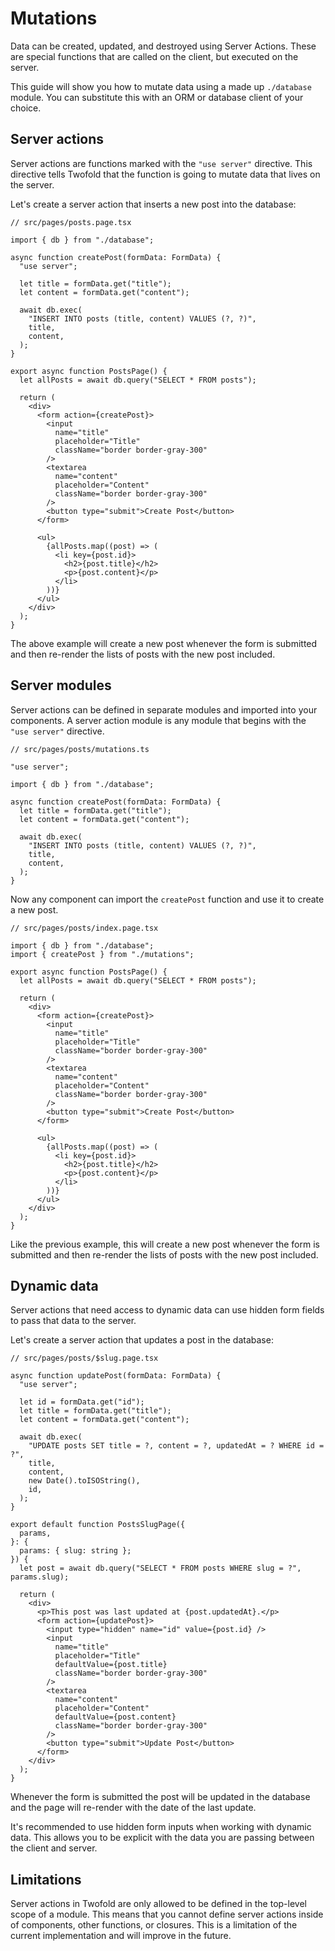 # Mutations

Data can be created, updated, and destroyed using Server Actions. These are special functions that are called on the client, but executed on the server.

This guide will show you how to mutate data using a made up `./database` module. You can substitute this with an ORM or database client of your choice.

## Server actions

Server actions are functions marked with the `"use server"` directive. This directive tells Twofold that the function is going to mutate data that lives on the server.

Let's create a server action that inserts a new post into the database:

```tsx
// src/pages/posts.page.tsx

import { db } from "./database";

async function createPost(formData: FormData) {
  "use server";

  let title = formData.get("title");
  let content = formData.get("content");

  await db.exec(
    "INSERT INTO posts (title, content) VALUES (?, ?)",
    title,
    content,
  );
}

export async function PostsPage() {
  let allPosts = await db.query("SELECT * FROM posts");

  return (
    <div>
      <form action={createPost}>
        <input
          name="title"
          placeholder="Title"
          className="border border-gray-300"
        />
        <textarea
          name="content"
          placeholder="Content"
          className="border border-gray-300"
        />
        <button type="submit">Create Post</button>
      </form>

      <ul>
        {allPosts.map((post) => (
          <li key={post.id}>
            <h2>{post.title}</h2>
            <p>{post.content}</p>
          </li>
        ))}
      </ul>
    </div>
  );
}
```

The above example will create a new post whenever the form is submitted and then re-render the lists of posts with the new post included.

## Server modules

Server actions can be defined in separate modules and imported into your components. A server action module is any module that begins with the `"use server"` directive.

```tsx
// src/pages/posts/mutations.ts

"use server";

import { db } from "./database";

async function createPost(formData: FormData) {
  let title = formData.get("title");
  let content = formData.get("content");

  await db.exec(
    "INSERT INTO posts (title, content) VALUES (?, ?)",
    title,
    content,
  );
}
```

Now any component can import the `createPost` function and use it to create a new post.

```tsx
// src/pages/posts/index.page.tsx

import { db } from "./database";
import { createPost } from "./mutations";

export async function PostsPage() {
  let allPosts = await db.query("SELECT * FROM posts");

  return (
    <div>
      <form action={createPost}>
        <input
          name="title"
          placeholder="Title"
          className="border border-gray-300"
        />
        <textarea
          name="content"
          placeholder="Content"
          className="border border-gray-300"
        />
        <button type="submit">Create Post</button>
      </form>

      <ul>
        {allPosts.map((post) => (
          <li key={post.id}>
            <h2>{post.title}</h2>
            <p>{post.content}</p>
          </li>
        ))}
      </ul>
    </div>
  );
}
```

Like the previous example, this will create a new post whenever the form is submitted and then re-render the lists of posts with the new post included.

## Dynamic data

Server actions that need access to dynamic data can use hidden form fields to pass that data to the server.

Let's create a server action that updates a post in the database:

```tsx
// src/pages/posts/$slug.page.tsx

async function updatePost(formData: FormData) {
  "use server";

  let id = formData.get("id");
  let title = formData.get("title");
  let content = formData.get("content");

  await db.exec(
    "UPDATE posts SET title = ?, content = ?, updatedAt = ? WHERE id = ?",
    title,
    content,
    new Date().toISOString(),
    id,
  );
}

export default function PostsSlugPage({
  params,
}: {
  params: { slug: string };
}) {
  let post = await db.query("SELECT * FROM posts WHERE slug = ?", params.slug);

  return (
    <div>
      <p>This post was last updated at {post.updatedAt}.</p>
      <form action={updatePost}>
        <input type="hidden" name="id" value={post.id} />
        <input
          name="title"
          placeholder="Title"
          defaultValue={post.title}
          className="border border-gray-300"
        />
        <textarea
          name="content"
          placeholder="Content"
          defaultValue={post.content}
          className="border border-gray-300"
        />
        <button type="submit">Update Post</button>
      </form>
    </div>
  );
}
```

Whenever the form is submitted the post will be updated in the database and the page will re-render with the date of the last update.

It's recommended to use hidden form inputs when working with dynamic data. This allows you to be explicit with the data you are passing between the client and server.

## Limitations

Server actions in Twofold are only allowed to be defined in the top-level scope of a module. This means that you cannot define server actions inside of components, other functions, or closures. This is a limitation of the current implementation and will improve in the future.
